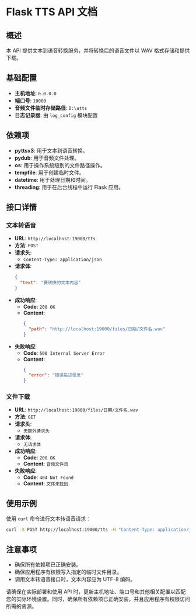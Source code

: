 # Flask TTS API 文档

## 概述
本 API 提供文本到语音转换服务，并将转换后的语音文件以 WAV 格式存储和提供下载。

## 基础配置
- **主机地址**: `0.0.0.0`
- **端口号**: `19000`
- **音频文件临时存储路径**: `D:\atts`
- **日志记录器**: 由 `log_config` 模块配置

## 依赖项
- **pyttsx3**: 用于文本到语音转换。
- **pydub**: 用于音频文件处理。
- **os**: 用于操作系统级别的文件路径操作。
- **tempfile**: 用于创建临时文件。
- **datetime**: 用于处理日期和时间。
- **threading**: 用于在后台线程中运行 Flask 应用。

## 接口详情

### 文本转语音
- **URL**: `http://localhost:19000/tts`
- **方法**: `POST`
- **请求头**:
  - `Content-Type: application/json`
- **请求体**:
  ```json
  {
    "text": "要转换的文本内容"
  }
  ```
- **成功响应**:
  - **Code**: `200 OK`
  - **Content**:
    ```json
    {
      "path": "http://localhost:19000/files/日期/文件名.wav"
    }
    ```
- **失败响应**:
  - **Code**: `500 Internal Server Error`
  - **Content**:
    ```json
    {
      "error": "错误描述信息"
    }
    ```

### 文件下载
- **URL**: `http://localhost:19000/files/日期/文件名.wav`
- **方法**: `GET`
- **请求头**:
  - `无额外请求头`
- **请求体**:
  - `无请求体`
- **成功响应**:
  - **Code**: `200 OK`
  - **Content**: `音频文件流`
- **失败响应**:
  - **Code**: `404 Not Found`
  - **Content**: `文件未找到`

## 使用示例
使用 `curl` 命令进行文本转语音请求：
```bash
curl -X POST http://localhost:19000/tts -H "Content-Type: application/json" -d "{\"text\":\"你好你好!\"}"
```

## 注意事项
- 确保所有依赖项已正确安装。
- 确保应用程序有权限写入指定的临时文件目录。
- 调用文本转语音接口时，文本内容应为 UTF-8 编码。


请确保在实际部署和使用 API 时，更新主机地址、端口号和其他相关配置以匹配您的实际环境设置。同时，确保所有依赖项已正确安装，并且应用程序有权限访问所需的资源。
